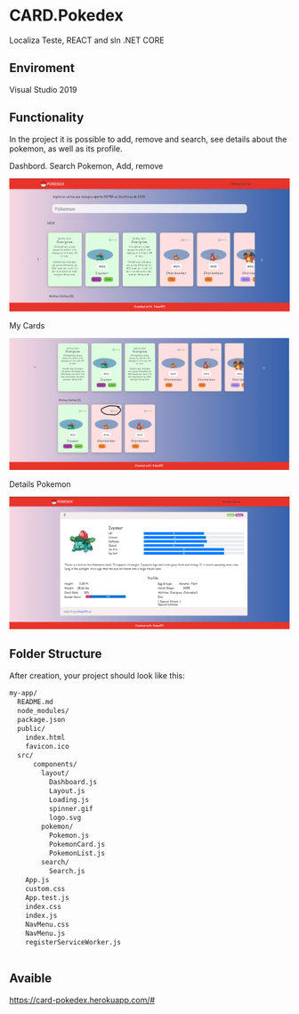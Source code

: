 # CARD.Pokedex
Localiza Teste, REACT and sln .NET CORE

## Enviroment

Visual Studio 2019

## Functionality

In the project it is possible to add, remove and search, see details about the pokemon, as well as its profile.


Dashbord. Search Pokemon, Add, remove

![Screenshot](dashboard.png)

My Cards

![Screenshot](my.png)

Details Pokemon

![Screenshot](details.png)

## Folder Structure

After creation, your project should look like this:

```
my-app/
  README.md
  node_modules/
  package.json
  public/
    index.html
    favicon.ico
  src/
      components/
        layout/
          Dashboard.js
          Layout.js
          Loading.js
          spinner.gif
          logo.svg
        pokemon/
          Pokemon.js
          PokemonCard.js
          PokemonList.js
        search/
          Search.js        
    App.js
    custom.css 
    App.test.js
    index.css
    index.js
    NavMenu.css
    NavMenu.js
    registerServiceWorker.js
    
```
## Avaible

https://card-pokedex.herokuapp.com/#
